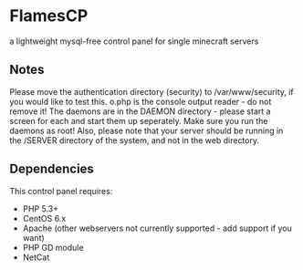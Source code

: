 # FlamesCP
a lightweight mysql-free control panel for single minecraft servers

## Notes
Please move the authentication directory (security) to 
/var/www/security, if you would like to test this. o.php is the console output reader - do not remove it! 
The daemons are in the DAEMON directory - please start a screen for each and start them up seperately. 
Make sure you run the daemons as root!
Also, please note that your server should be running in the /SERVER directory of the system, and not in the web directory.

## Dependencies
This control panel requires: 
- PHP 5.3+ 
- CentOS 6.x 
- Apache (other webservers not currently supported - add support if you want) 
- PHP GD module 
- NetCat
